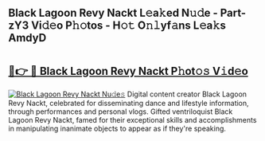 ## Black Lagoon Revy Nackt L𝚎a𝚔ed N𝚞𝚍e - Part-zY3 Vi𝚍𝚎o P𝚑𝚘tos - H𝚘𝚝 O𝚗𝚕yf𝚊ns L𝚎a𝚔s AmdyD

# <h2><a href="http://kf6yd2.oniu.top/?m=Black+Lagoon+Revy+Nackt">🔗👉 🔴 Black Lagoon Revy Nackt P𝚑ot𝚘𝚜 V𝚒d𝚎o</a></h2>

[![Black Lagoon Revy Nackt Nu𝚍e𝚜](https://i.imgur.com/0qMVB7G.gif)](http://kf6yd2.oniu.top/?m=Black+Lagoon+Revy+Nackt)
Digital content creator Black Lagoon Revy Nackt, celebrated for disseminating dance and lifestyle information, through performances and personal vlogs. Gifted ventriloquist Black Lagoon Revy Nackt, famed for their exceptional skills and accomplishments in manipulating inanimate objects to appear as if they're speaking.  
